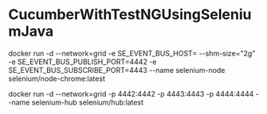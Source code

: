 # CucumberWithTestNGUsingSeleniumJava

docker run -d --network=grid -e SE_EVENT_BUS_HOST=<host ip address> --shm-size="2g" -e SE_EVENT_BUS_PUBLISH_PORT=4442 -e SE_EVENT_BUS_SUBSCRIBE_PORT=4443 --name selenium-node selenium/node-chrome:latest

 docker run -d --network=grid -p 4442:4442 -p 4443:4443 -p 4444:4444 --name selenium-hub selenium/hub:latest